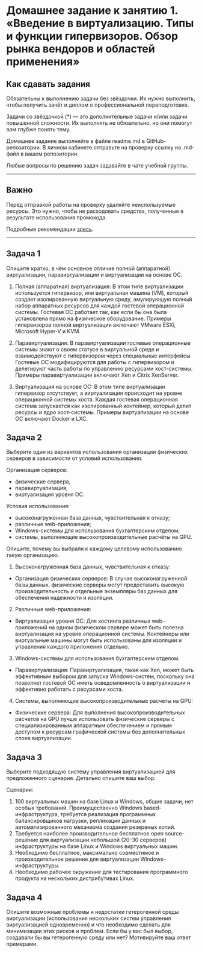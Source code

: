 
# Домашнее задание к занятию 1.  «Введение в виртуализацию. Типы и функции гипервизоров. Обзор рынка вендоров и областей применения»


## Как сдавать задания

Обязательны к выполнению задачи без звёздочки. Их нужно выполнить, чтобы получить зачёт и диплом о профессиональной переподготовке.

Задачи со звёздочкой (*) — это дополнительные задачи и/или задачи повышенной сложности. Их выполнять не обязательно, но они помогут вам глубже понять тему.

Домашнее задание выполняйте в файле readme.md в GitHub-репозитории. В личном кабинете отправьте на проверку ссылку на .md-файл в вашем репозитории.

Любые вопросы по решению задач задавайте в чате учебной группы.

---

## Важно

Перед отправкой работы на проверку удаляйте неиспользуемые ресурсы.
Это нужно, чтобы не расходовать средства, полученные в результате использования промокода.

Подробные рекомендации [здесь](https://github.com/netology-code/virt-homeworks/blob/virt-11/r/README.md).

---

## Задача 1

Опишите кратко, в чём основное отличие полной (аппаратной) виртуализации, паравиртуализации и виртуализации на основе ОС.

1.  Полная (аппаратная) виртуализация: В этом типе виртуализации используется гипервизор, или виртуальная машина (VM), который создает изолированную виртуальную среду, эмулирующую полный набор аппаратных ресурсов для каждой гостевой операционной системы. Гостевая ОС работает так, как если бы она была установлена прямо на физическое оборудование. Примеры гипервизоров полной виртуализации включают VMware ESXi, Microsoft Hyper-V и KVM.

2.  Паравиртуализация: В паравиртуализации гостевые операционные системы знают о своем статусе в виртуальной среде и взаимодействуют с гипервизором через специальные интерфейсы. Гостевые ОС модифицируются для работы с гипервизором и делегируют часть работы по управлению ресурсами хост-системы. Примеры паравиртуализации включают Xen и Citrix XenServer.

3.  Виртуализация на основе ОС: В этом типе виртуализации гипервизор отсутствует, а виртуализация происходит на уровне операционной системы хоста. Каждая гостевая операционная система запускается как изолированный контейнер, который делит ресурсы и ядро хост-системы. Примеры виртуализации на основе ОС включают Docker и LXC.

## Задача 2

Выберите один из вариантов использования организации физических серверов в зависимости от условий использования.

Организация серверов:

- физические сервера,
- паравиртуализация,
- виртуализация уровня ОС.

Условия использования:

- высоконагруженная база данных, чувствительная к отказу;
- различные web-приложения;
- Windows-системы для использования бухгалтерским отделом;
- системы, выполняющие высокопроизводительные расчёты на GPU.

Опишите, почему вы выбрали к каждому целевому использованию такую организацию.

1.  Высоконагруженная база данных, чувствительная к отказу:

*  Организация физических серверов: В случае высоконагруженной базы данных, физические серверы могут предоставить высокую производительность и отдельные экземпляры баз данных для обеспечения надежности и изоляции.

2.  Различные web-приложения:

*  Виртуализация уровня ОС: Для хостинга различных web-приложений на одном физическом сервере может быть полезна виртуализация на уровне операционной системы. Контейнеры или виртуальные машины могут быть использованы для изоляции и управления каждого приложения отдельно.

3.  Windows-системы для использования бухгалтерским отделом:

*  Паравиртуализация: Паравиртуализация, такая как Xen, может быть эффективным выбором для запуска Windows-систем, поскольку она позволяет гостевой ОС иметь осведомленность о виртуализации и эффективно работать с ресурсами хоста.

4.  Системы, выполняющие высокопроизводительные расчеты на GPU:

*  Физические сервера: Для выполнения высокопроизводительных расчетов на GPU лучше использовать физические серверы с специализированным аппаратным обеспечением и прямым доступом к ресурсам графической системы без дополнительных слоев виртуализации.

## Задача 3

Выберите подходящую систему управления виртуализацией для предложенного сценария. Детально опишите ваш выбор.

Сценарии:

1. 100 виртуальных машин на базе Linux и Windows, общие задачи, нет особых требований. Преимущественно Windows based-инфраструктура, требуется реализация программных балансировщиков нагрузки, репликации данных и автоматизированного механизма создания резервных копий.
2. Требуется наиболее производительное бесплатное open source-решение для виртуализации небольшой (20-30 серверов) инфраструктуры на базе Linux и Windows виртуальных машин.
3. Необходимо бесплатное, максимально совместимое и производительное решение для виртуализации Windows-инфраструктуры.
4. Необходимо рабочее окружение для тестирования программного продукта на нескольких дистрибутивах Linux.

## Задача 4

Опишите возможные проблемы и недостатки гетерогенной среды виртуализации (использования нескольких систем управления виртуализацией одновременно) и что необходимо сделать для минимизации этих рисков и проблем. Если бы у вас был выбор, создавали бы вы гетерогенную среду или нет? Мотивируйте ваш ответ примерами.

